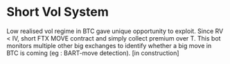 # Short Vol System
Low realised vol regime in BTC gave unique opportunity to exploit. Since RV < IV, short FTX MOVE contract and simply collect premium over T. This bot monitors multiple other big exchanges to identify whether a big move in BTC is coming (eg : BART-move detection). 
[in construction]